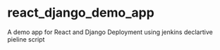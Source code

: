 # react_django_demo_app
A demo app for React and Django Deployment using jenkins declartive pieline script
